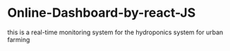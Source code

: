 # Online-Dashboard-by-react-JS
this is a real-time monitoring system for the hydroponics system for urban farming

